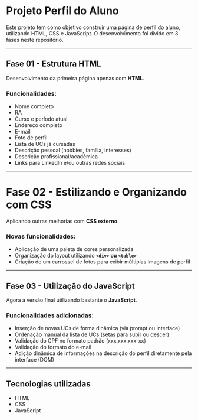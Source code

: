 # Projeto Perfil do Aluno
Este projeto tem como objetivo construir uma página de perfil do aluno, utilizando HTML, CSS e JavaScript. O desenvolvimento foi divido em 3 fases neste repositório.

---

## Fase 01 - Estrutura HTML
Desenvolvimento da primeira página apenas com **HTML**.
### Funcionalidades:
- Nome completo
- RA
- Curso e período atual
- Endereço completo
- E-mail
- Foto de perfil
- Lista de UCs já cursadas
- Descrição pessoal (hobbies, família, interesses)
- Descrição profissional/acadêmica
- Links para LinkedIn e/ou outras redes sociais

---

# Fase 02 - Estilizando e Organizando com CSS
Aplicando outras melhorias com **CSS externo**.
### Novas funcionalidades:
- Aplicação de uma paleta de cores personalizada
- Organização do layout utilizando **`<div>` ou `<table>`**
- Criação de um carrossel de fotos para exibir múltiplas imagens de perfil

---

## Fase 03 - Utilização do JavaScript
Agora a versão final utilizando bastante o **JavaScript**.
### Funcionalidades adicionadas:
- Inserção de novas UCs de forma dinâmica (via prompt ou interface)
- Ordenação manual da lista de UCs (setas para subir ou descer)
- Validação do CPF no formato padrão (xxx.xxx.xxx-xx)
- Validação do formato do e-mail
- Adição dinâmica de informações na descrição do perfil diretamente pela interface (DOM)

---

## Tecnologias utilizadas
- HTML
- CSS
- JavaScript 
